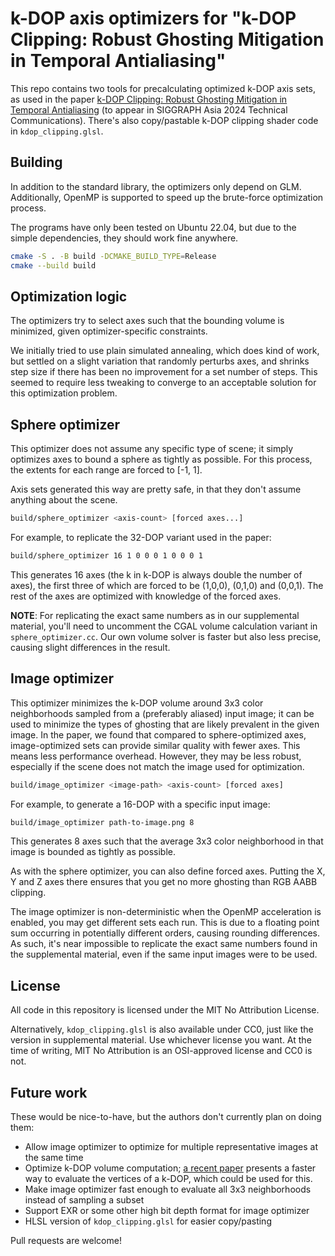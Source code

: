 k-DOP axis optimizers for "k-DOP Clipping: Robust Ghosting Mitigation in Temporal Antialiasing"
================================================================================

This repo contains two tools for precalculating optimized k-DOP axis sets, as used
in the paper [k-DOP Clipping: Robust Ghosting Mitigation in Temporal Antialiasing](https://doi.org/10.1145/3681758.3697996)
(to appear in SIGGRAPH Asia 2024 Technical Communications). There's also
copy/pastable k-DOP clipping shader code in `kdop_clipping.glsl`.

## Building

In addition to the standard library, the optimizers only depend on GLM.
Additionally, OpenMP is supported to speed up the brute-force optimization
process.

The programs have only been tested on Ubuntu 22.04, but due to the simple
dependencies, they should work fine anywhere.

```sh
cmake -S . -B build -DCMAKE_BUILD_TYPE=Release
cmake --build build
```

## Optimization logic

The optimizers try to select axes such that the bounding volume is minimized,
given optimizer-specific constraints.

We initially tried to use plain simulated annealing, which does kind of work, but
settled on a slight variation that randomly perturbs axes, and shrinks step size
if there has been no improvement for a set number of steps. This seemed to
require less tweaking to converge to an acceptable solution for this
optimization problem.

## Sphere optimizer

This optimizer does not assume any specific type of scene; it simply optimizes
axes to bound a sphere as tightly as possible. For this process, the extents
for each range are forced to [-1, 1].

Axis sets generated this way are pretty safe, in that they don't assume
anything about the scene.

```sh
build/sphere_optimizer <axis-count> [forced axes...]
```

For example, to replicate the 32-DOP variant used in the paper:

```sh
build/sphere_optimizer 16 1 0 0 0 1 0 0 0 1
```

This generates 16 axes (the k in k-DOP is always double the number of axes), the
first three of which are forced to be (1,0,0), (0,1,0) and (0,0,1). The rest of
the axes are optimized with knowledge of the forced axes.

**NOTE**: For replicating the exact same numbers as in our supplemental
material, you'll need to uncomment the CGAL volume calculation variant in
`sphere_optimizer.cc`. Our own volume solver is faster but also less precise,
causing slight differences in the result.

## Image optimizer

This optimizer minimizes the k-DOP volume around 3x3 color neighborhoods sampled
from a (preferably aliased) input image; it can be used to minimize the types
of ghosting that are likely prevalent in the given image. In the paper, we
found that compared to sphere-optimized axes, image-optimized sets can provide
similar quality with fewer axes. This means less performance overhead. However,
they may be less robust, especially if the scene does not match the image
used for optimization.

```sh
build/image_optimizer <image-path> <axis-count> [forced axes]
```

For example, to generate a 16-DOP with a specific input image:

```sh
build/image_optimizer path-to-image.png 8
```

This generates 8 axes such that the average 3x3 color neighborhood in that image
is bounded as tightly as possible.

As with the sphere optimizer, you can also define forced axes. Putting the X, Y
and Z axes there ensures that you get no more ghosting than RGB AABB clipping.

The image optimizer is non-deterministic when the OpenMP acceleration is
enabled, you may get different sets each run. This is due to a floating point
sum occurring in potentially different orders, causing rounding differences. As
such, it's near impossible to replicate the exact same numbers found in the
supplemental material, even if the same input images were to be used.

## License

All code in this repository is licensed under the MIT No Attribution License.

Alternatively, `kdop_clipping.glsl` is also available under CC0, just like the
version in supplemental material. Use whichever license you want. At the time of
writing, MIT No Attribution is an OSI-approved license and CC0 is not.

## Future work

These would be nice-to-have, but the authors don't currently plan on doing them:

* Allow image optimizer to optimize for multiple representative images at the same time
* Optimize k-DOP volume computation; [a recent paper](https://dl.acm.org/doi/abs/10.1145/3675391)
  presents a faster way to evaluate the vertices of a k-DOP, which could be used for this.
* Make image optimizer fast enough to evaluate all 3x3 neighborhoods instead of sampling a subset
* Support EXR or some other high bit depth format for image optimizer
* HLSL version of `kdop_clipping.glsl` for easier copy/pasting

Pull requests are welcome!
